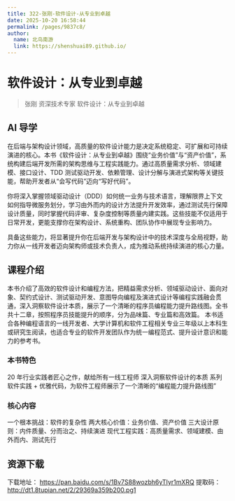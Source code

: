 ```yaml
---
title: 322-张刚-软件设计-从专业到卓越
date: 2025-10-20 16:58:44
permalink: /pages/9837c8/
author: 
  name: 北鸟南游
  link: https://shenshuai89.github.io/
---
```


# 软件设计：从专业到卓越
> 张刚 资深技术专家 软件设计：从专业到卓越

## AI 导学

在后端与架构设计领域，高质量的软件设计能力是决定系统稳定、可扩展和可持续演进的核心。本书《软件设计：从专业到卓越》围绕“业务价值”与“资产价值”，系统构建后端开发所需的架构思维与工程实践能力。通过高质量需求分析、领域建模、接口设计、TDD 测试驱动开发、依赖管理、设计分解与演进式架构等关键技能，帮助开发者从“会写代码”迈向“写好代码”。

你将深入掌握领域驱动设计（DDD）如何统一业务与技术语言，理解限界上下文如何指导微服务划分，学习由外而内的设计方法提升开发效率，通过测试先行保障设计质量，同时掌握代码评审、复杂度控制等质量内建实践。这些技能不仅适用于日常开发，更能支撑你在架构设计、系统重构、团队协作中展现专业影响力。

具备这些能力，将显著提升你在后端开发与架构设计中的技术深度与全局视野，助力你从一线开发者迈向架构师或技术负责人，成为推动系统持续演进的核心力量。

## 课程介绍
本书介绍了高效的软件设计和编程方法，把精益需求分析、领域驱动设计、面向对象、契约式设计、测试驱动开发、意图导向编程及演进式设计等编程实践融会贯通，深入洞察软件设计本质，展示了一个清晰的程序员编程能力提升路线图。全书共十二章，按照程序员技能提升的顺序，分为品味篇、专业篇和高效篇。 本书适合各种编程语言的一线开发者、大学计算机和软件工程相关专业三年级以上本科生或研究生阅读，也适合专业的软件开发团队作为统一编程范式、提升设计意识和能力的参考书。

### 本书特色

20 年行业实践者匠心之作，献给所有一线工程师
深入洞察软件设计的本质
系列软件实践 + 优雅代码，为软件工程师展示了一个清晰的“编程能力提升路线图”

### 核心内容

一个根本挑战：软件的复杂性
两大核心价值：业务价值、资产价值
三大设计原则：内件质量、分而治之、持续演进
现代工程实践：高质量需求、领域建模、由外而内、测试先行

## 资源下载
下载地址： https://pan.baidu.com/s/1Bv7S88wozbh6yTIyr1mXRQ 提取码：http://dt1.8tupian.net/2/29369a359b200.pg1
